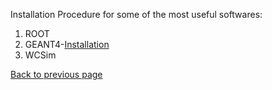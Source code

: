 Installation Procedure for some of the most useful softwares:

1. ROOT
2. GEANT4-[Installation](https://drive.google.com/file/d/1YFhSud5RJuBtSFvo_JpQos0MlkSzHdaD/view?usp=sharing)
3. WCSim



[Back to previous page](././)
